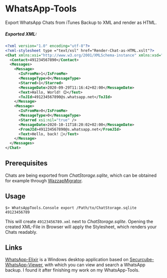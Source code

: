 ﻿# WhatsApp-Tools
Export WhatsApp Chats from iTunes Backup to XML and render as HTML.

##### Exported XML:

```xml
<?xml version="1.0" encoding="utf-8"?>
<?xml-stylesheet type ="text/xsl" href="Render-Chat-as-HTML.xslt"?>
<Chat xmlns:xsi="http://www.w3.org/2001/XMLSchema-instance" xmlns:xsd="http://www.w3.org/2001/XMLSchema">
  <Contact>491234567890</Contact>
  <Messages>
    <Message>
      <IsFromMe>1</IsFromMe>
      <MessageType>0</MessageType>
      <Starred>1</Starred>
      <MessageDate>2020-09-29T11:16:42+02:00</MessageDate>
      <Text>Hallo, World! 😊</Text>
      <ToJId>491234567890@s.whatsapp.net</ToJId>
    </Message>
    <Message>
      <IsFromMe>0</IsFromMe>
      <MessageType>0</MessageType>
      <Starred xsi:nil="true" />
      <MessageDate>2020-10-11T18:20:02+02:00</MessageDate>
      <FromJId>491234567890@s.whatsapp.net</FromJId>
      <Text>Hello, back! 🤗</Text>
    </Message>
  </Messages>
</Chat>
```

## Prerequisites

Chats are being exported from _ChatStorage.sqlite_, which can be obtained for example through [WazzapMigrator](https://www.wazzapmigrator.com/faq/windows-how-extract-chatstoragesqlite?multilink=switch).

## Usage

```
$> WhatsAppTools.Console export /Path/to/ChatStorage.sqlite 49123456789
```

This will create `49123456789.xml` next to _ChatStorage.sqlite_. Opening the created XML-File in Browser will apply the Stylesheet, which renders your Chats readably.

## Links

[WhatsApp-Elixir](https://github.com/borun/WhatsApp-Elixir) is a Windows desktop application based on [Securcube-WhatsApp-Viewer](https://github.com/impersoft/Securcube-Whatsapp-Viewer), with which you can view and search a WhatsApp backup. I found it after finishing my work on my WhatsApp-Tools.
